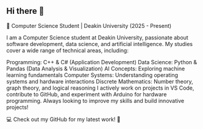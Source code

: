## Hi there 👋
📌 Computer Science Student | Deakin University (2025 - Present)

I am a Computer Science student at Deakin University, passionate about software development, data science, and artificial intelligence. My studies cover a wide range of technical areas, including:

Programming: C++ & C# (Application Development)
Data Science: Python & Pandas (Data Analysis & Visualization)
AI Concepts: Exploring machine learning fundamentals
Computer Systems: Understanding operating systems and hardware interactions
Discrete Mathematics: Number theory, graph theory, and logical reasoning
I actively work on projects in VS Code, contribute to GitHub, and experiment with Arduino for hardware programming. Always looking to improve my skills and build innovative projects!


💻 Check out my GitHub for my latest work! 🚀
